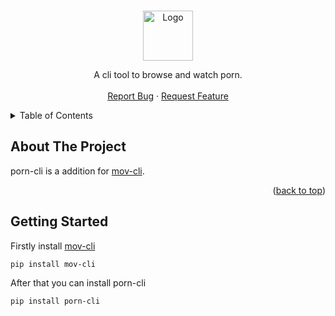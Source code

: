 
<!-- Improved compatibility of back to top link: See: https://github.com/othneildrew/Best-README-Template/pull/73 -->
<a name="readme-top"></a>
<!--
*** Thanks for checking out the Best-README-Template. If you have a suggestion
*** that would make this better, please fork the repo and create a pull request
*** or simply open an issue with the tag "enhancement".
*** Don't forget to give the project a star!
*** Thanks again! Now go create something AMAZING! :D
-->



<!-- PROJECT SHIELDS -->
<!--
*** I'm using markdown "reference style" links for readability.
*** Reference links are enclosed in brackets [ ] instead of parentheses ( ).
*** See the bottom of this document for the declaration of the reference variables
*** for contributors-url, forks-url, etc. This is an optional, concise syntax you may use.
*** https://www.markdownguide.org/basic-syntax/#reference-style-links
-->

<!-- PROJECT LOGO -->
<br />
<div align="center">
  <a href="https://github.com/mov-cli/porn-cli">
    <img src="https://user-images.githubusercontent.com/83706294/216816435-15cd8441-7a20-4f95-9024-d0d3ea96c2ba.png" alt="Logo" width="80" height="80">
  </a>

  <p align="center">
    A cli tool to browse and watch porn.
    <br />
    <br />
    <a href="https://github.com/mov-cli/porn-cli/issues">Report Bug</a>
    ·
    <a href="https://github.com/mov-cli/porn-cli/issues">Request Feature</a>
  </p>
</div>

<!-- TABLE OF CONTENTS -->
<details>
  <summary>Table of Contents</summary>
  <ol>
    <li>
      <a href="#about-the-project">About The Project</a>
    </li>
    <li>
      <a href="#getting-started">Getting Started</a>
      <ul>
        <li><a href="#prerequisites">Prerequisites</a></li>
        <li><a href="#installation">Installation</a></li>
        <ul>
          <li><a href="#windows-/-linux">Windows / Linux</a></li>
          <li><a href="#android">Android</a></li>
        </ul>
      </ul>
    </li>
    <li><a href="#usage">Usage</a></li>
    <li><a href="#disclaimer">Disclaimer</a></li>
    <li><a href="#roadmap">Roadmap</a></li>
    <li><a href="#contributing">Contributing</a></li>
    <li><a href="#license">License</a></li>
    <li><a href="#contact">Contact</a></li>
    <li><a href="#inspiration">inspiration</a></li>
  </ol>
</details>

<!-- ABOUT THE PROJECT -->
## About The Project

porn-cli is a addition for [mov-cli](https://github.com/mov-cli/mov-cli).

<p align="right">(<a href="#readme-top">back to top</a>)</p

<!-- GETTING STARTED -->
## Getting Started

Firstly install [mov-cli](https://github.com/mov-cli/mov-cli)
```
pip install mov-cli
```
After that you can install porn-cli
```
pip install porn-cli
```
